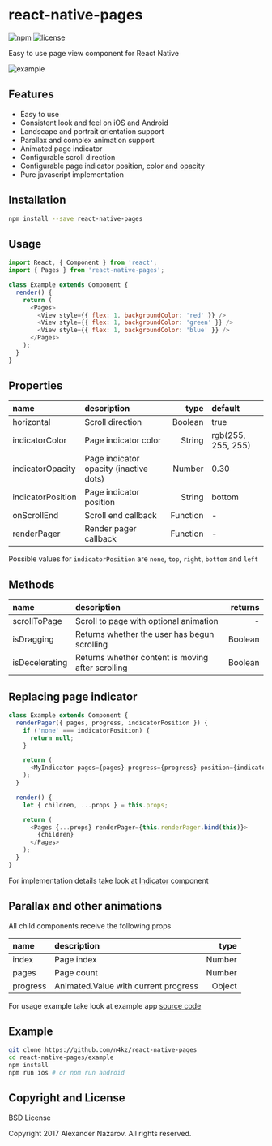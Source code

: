 [npm-badge]: https://img.shields.io/npm/v/react-native-pages.svg?colorB=ff6d00
[npm-url]: https://npmjs.com/package/react-native-pages
[license-badge]: https://img.shields.io/npm/l/react-native-pages.svg?colorB=448aff
[license-url]: https://raw.githubusercontent.com/n4kz/react-native-pages/master/license.txt
[indicator-source]: https://github.com/n4kz/react-native-pages/blob/master/src/components/indicator/index.js
[example-source]: https://github.com/n4kz/react-native-pages/blob/master/example/app.js

# react-native-pages

[![npm][npm-badge]][npm-url]
[![license][license-badge]][license-url]

Easy to use page view component for React Native

![example](https://cloud.githubusercontent.com/assets/2055622/25063699/68d6914e-21f4-11e7-81fe-b72d8e003530.gif)

## Features

* Easy to use
* Consistent look and feel on iOS and Android
* Landscape and portrait orientation support
* Parallax and complex animation support
* Animated page indicator
* Configurable scroll direction
* Configurable page indicator position, color and opacity
* Pure javascript implementation

## Installation

```bash
npm install --save react-native-pages
```

## Usage

```javascript
import React, { Component } from 'react';
import { Pages } from 'react-native-pages';

class Example extends Component {
  render() {
    return (
      <Pages>
        <View style={{ flex: 1, backgroundColor: 'red' }} />
        <View style={{ flex: 1, backgroundColor: 'green' }} />
        <View style={{ flex: 1, backgroundColor: 'blue' }} />
      </Pages>
    );
  }
}
```

## Properties

 name              | description                            | type     | default
:----------------- |:-------------------------------------- | --------:|:--------------------------
 horizontal        | Scroll direction                       |  Boolean | true
 indicatorColor    | Page indicator color                   |   String | rgb(255, 255, 255)
 indicatorOpacity  | Page indicator opacity (inactive dots) |   Number | 0.30
 indicatorPosition | Page indicator position                |   String | bottom
 onScrollEnd       | Scroll end callback                    | Function | -
 renderPager       | Render pager callback                  | Function | -

Possible values for `indicatorPosition` are `none`, `top`, `right`, `bottom` and `left`

## Methods

 name           | description                                       | returns
:-------------- |:------------------------------------------------- | -------:
 scrollToPage   | Scroll to page with optional animation            | -
 isDragging     | Returns whether the user has begun scrolling      | Boolean
 isDecelerating | Returns whether content is moving after scrolling | Boolean

## Replacing page indicator

```javascript
class Example extends Component {
  renderPager({ pages, progress, indicatorPosition }) {
    if ('none' === indicatorPosition) {
      return null;
    }

    return (
      <MyIndicator pages={pages} progress={progress} position={indicatorPosition} />
    );
  }

  render() {
    let { children, ...props } = this.props;

    return (
      <Pages {...props} renderPager={this.renderPager.bind(this)}>
        {children}
      </Pages>
    );
  }
}
```

For implementation details take look at [Indicator][indicator-source] component

## Parallax and other animations

All child components receive the following props

 name     | description                          | type
:-------- |:------------------------------------ | ------:
 index    | Page index                           | Number
 pages    | Page count                           | Number
 progress | Animated.Value with current progress | Object

For usage example take look at example app [source code][example-source]

## Example

```bash
git clone https://github.com/n4kz/react-native-pages
cd react-native-pages/example
npm install
npm run ios # or npm run android
```

## Copyright and License

BSD License

Copyright 2017 Alexander Nazarov. All rights reserved.
